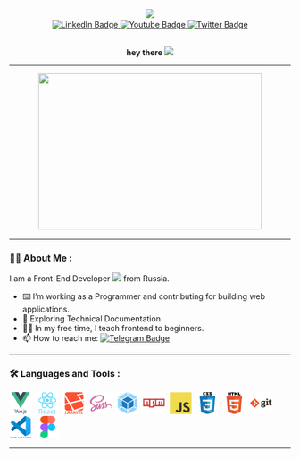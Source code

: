 <div id="header" align="center">
  <img src="https://media.giphy.com/media/l0Iy88cWKqBeBN92o/giphy.gif" width="100"/>

  <div id="badges">
    <a href="t.me/Nad_Villebois" target="_blank">
      <img src="https://img.shields.io/badge/Telegram-blue?style=for-the-badge&logo=telegram&logoColor=white" alt="LinkedIn Badge"/>
    </a>
    <a href="https://www.codewars.com/users/nadyavilboa" target="_blank">
      <img src="https://img.shields.io/badge/Codewars-red?style=for-the-badge&logo=codewars&logoColor=white" alt="Youtube Badge"/>
    </a>
    <a href="[https://vk.com/nadyavilboa" target="_blank">
      <img src="https://img.shields.io/badge/Vkontakte-blue?style=for-the-badge&logo=vkontakte&logoColor=white" alt="Twitter Badge"/>
    </a>
  </div>
  
  <img src="https://komarev.com/ghpvc/?username=nadyavilboa&style=flat-square&color=blue" alt=""/>
  <p><b>hey there</b> <img src="https://media.giphy.com/media/v1.Y2lkPTc5MGI3NjExNXdqcHRmOTc0b2NjcDU4M3hjdmt4NTkzZDkzYWJwNmIyb2N4b2tneiZlcD12MV9pbnRlcm5hbF9naWZfYnlfaWQmY3Q9cw/hvRJCLFzcasrR4ia7z/giphy.gif" width="20px"/></p>
</div>

---

<div align="center">
  <img src="https://media.giphy.com/media/W2KZgZo97jtC313Hn9/giphy.gif" width="400" height="280"/>
</div>

---

### :woman_technologist: About Me :
I am a Front-End Developer <img src="https://media.giphy.com/media/WUlplcMpOCEmTGBtBW/giphy.gif" width="30"> from Russia.
- :keyboard: I’m working as a Programmer and contributing for building web applications.
- :green_book: Exploring Technical Documentation.
- :woman_teacher: In my free time, I teach frontend to beginners.
- :mailbox: How to reach me: [![Telegram Badge](https://img.shields.io/badge/-telegram-blue?style=flat&logo=telegram&logoColor=white)](t.me/Nad_Villebois)

---

### :hammer_and_wrench: Languages and Tools :
<div>
  <img src="https://github.com/devicons/devicon/blob/master/icons/vuejs/vuejs-original-wordmark.svg" title="Vue.js" alt="Vue.js" width="40" height="40"/>&nbsp;
  <img src="https://github.com/devicons/devicon/blob/master/icons/react/react-original-wordmark.svg" title="React" alt="React" width="40" height="40"/>&nbsp;
  <img src="https://github.com/devicons/devicon/blob/master/icons/laravel/laravel-plain-wordmark.svg" title="Laravel" alt="Laravel" width="40" height="40"/>&nbsp;
  <img src="https://github.com/devicons/devicon/blob/master/icons/sass/sass-original.svg" title="Sass" alt="Sass" width="40" height="40"/>&nbsp;
  <img src="https://github.com/devicons/devicon/blob/master/icons/webpack/webpack-original.svg" title="Webpack" alt="Webpack" width="40" height="40"/>&nbsp;
  <img src="https://github.com/devicons/devicon/blob/master/icons/npm/npm-original-wordmark.svg" title="Npm" alt="Npm" width="40" height="40"/>&nbsp;
  <img src="https://github.com/devicons/devicon/blob/master/icons/javascript/javascript-original.svg" title="JS" alt="JS" width="40" height="40"/>&nbsp;
  <img src="https://github.com/devicons/devicon/blob/master/icons/css3/css3-original-wordmark.svg" title="CSS3" alt="CSS3" width="40" height="40"/>&nbsp;
  <img src="https://github.com/devicons/devicon/blob/master/icons/html5/html5-original-wordmark.svg" title="HTML5" alt="HTML5" width="40" height="40"/>&nbsp;
  <img src="https://github.com/devicons/devicon/blob/master/icons/git/git-original-wordmark.svg" title="Git" alt="Git" width="40" height="40"/>&nbsp;
  <img src="https://github.com/devicons/devicon/blob/master/icons/vscode/vscode-original-wordmark.svg" title="VSCode" alt="VSCode" width="40" height="40"/>&nbsp;
  <img src="https://github.com/devicons/devicon/blob/master/icons/figma/figma-original.svg" title="Figma" alt="Figma" width="40" height="40"/>&nbsp;
</div>

---

